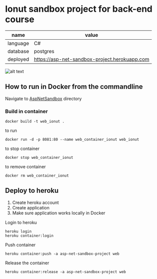﻿# Ionut sandbox project for back-end course

name | value
--- | ---
language | C#
database | postgres
deployed | https://asp-net-sandbox-project.herokuapp.com

![alt text](https://github.com/[ionutroth]/[AspNetSandbox]/blob/[master]/AspNetSandbox/Images/app_running.PNG?raw=true)


## How to run in Docker from the commandline

Navigate to [AspNetSandbox](AspNetSandbox) directory


### Build in container
```
docker build -t web_ionut .
```

to run

```
docker run -d -p 8081:80 --name web_container_ionut web_ionut
```

to stop container
```
docker stop web_container_ionut
```

to remove container
```
docker rm web_container_ionut
```

## Deploy to heroku

1. Create heroku account
2. Create application
3. Make sure application works locally in Docker


Login to heroku
```
heroku login
heroku container:login
```

Push container
```
heroku container:push -a asp-net-sandbox-project web
```

Release the container
```
heroku container:release -a asp-net-sandbox-project web
```